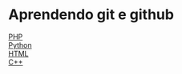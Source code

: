 # Aprendendo git e github

<a href="#">PHP</a><br>
<a href="#">Python</a><br>
<a href="#">HTML</a><br>
<a href="#">C++</a>